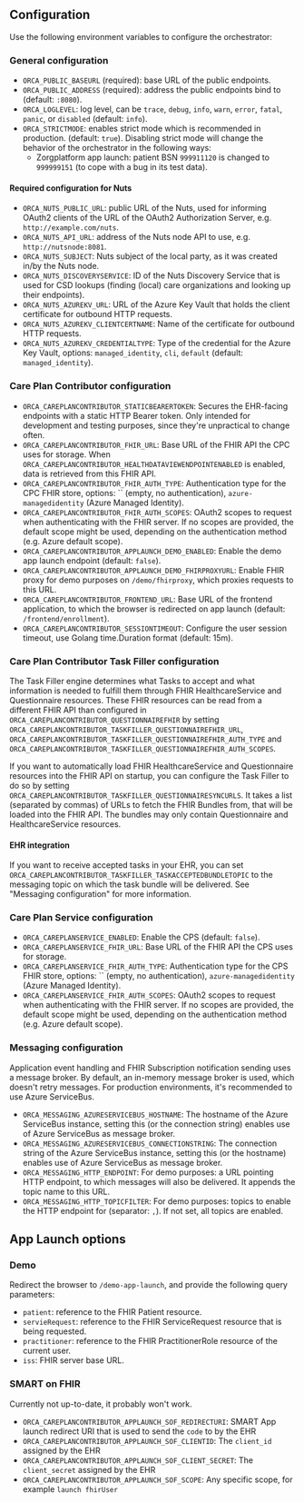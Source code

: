 ## Configuration
Use the following environment variables to configure the orchestrator:

### General configuration
- `ORCA_PUBLIC_BASEURL` (required): base URL of the public endpoints.
- `ORCA_PUBLIC_ADDRESS` (required): address the public endpoints bind to (default: `:8080`).
- `ORCA_LOGLEVEL`: log level, can be `trace`, `debug`, `info`, `warn`, `error`, `fatal`, `panic`, or `disabled` (default: `info`).
- `ORCA_STRICTMODE`: enables strict mode which is recommended in production. (default: `true`).
   Disabling strict mode will change the behavior of the orchestrator in the following ways:
   - Zorgplatform app launch: patient BSN `999911120` is changed to `999999151` (to cope with a bug in its test data).

#### Required configuration for Nuts
- `ORCA_NUTS_PUBLIC_URL`: public URL of the Nuts, used for informing OAuth2 clients of the URL of the OAuth2 Authorization Server, e.g. `http://example.com/nuts`.
- `ORCA_NUTS_API_URL`: address of the Nuts node API to use, e.g. `http://nutsnode:8081`.
- `ORCA_NUTS_SUBJECT`: Nuts subject of the local party, as it was created in/by the Nuts node.
- `ORCA_NUTS_DISCOVERYSERVICE`: ID of the Nuts Discovery Service that is used for CSD lookups (finding (local) care organizations and looking up their endpoints).
- `ORCA_NUTS_AZUREKV_URL`: URL of the Azure Key Vault that holds the client certificate for outbound HTTP requests.
- `ORCA_NUTS_AZUREKV_CLIENTCERTNAME`: Name of the certificate for outbound HTTP requests.
- `ORCA_NUTS_AZUREKV_CREDENTIALTYPE`: Type of the credential for the Azure Key Vault, options: `managed_identity`, `cli`, `default` (default: `managed_identity`).

### Care Plan Contributor configuration
- `ORCA_CAREPLANCONTRIBUTOR_STATICBEARERTOKEN`: Secures the EHR-facing endpoints with a static HTTP Bearer token. Only intended for development and testing purposes, since they're unpractical to change often.
- `ORCA_CAREPLANCONTRIBUTOR_FHIR_URL`: Base URL of the FHIR API the CPC uses for storage. When `ORCA_CAREPLANCONTRIBUTOR_HEALTHDATAVIEWENDPOINTENABLED` is enabled, data is retrieved from this FHIR API.
- `ORCA_CAREPLANCONTRIBUTOR_FHIR_AUTH_TYPE`: Authentication type for the CPC FHIR store, options: `` (empty, no authentication), `azure-managedidentity` (Azure Managed Identity).
- `ORCA_CAREPLANCONTRIBUTOR_FHIR_AUTH_SCOPES`: OAuth2 scopes to request when authenticating with the FHIR server. If no scopes are provided, the default scope might be used, depending on the authentication method (e.g. Azure default scope).
- `ORCA_CAREPLANCONTRIBUTOR_APPLAUNCH_DEMO_ENABLED`: Enable the demo app launch endpoint (default: `false`).
- `ORCA_CAREPLANCONTRIBUTOR_APPLAUNCH_DEMO_FHIRPROXYURL`: Enable FHIR proxy for demo purposes on `/demo/fhirproxy`, which proxies requests to this URL.
- `ORCA_CAREPLANCONTRIBUTOR_FRONTEND_URL`: Base URL of the frontend application, to which the browser is redirected on app launch (default: `/frontend/enrollment`).
- `ORCA_CAREPLANCONTRIBUTOR_SESSIONTIMEOUT`: Configure the user session timeout, use Golang time.Duration format (default: 15m).

### Care Plan Contributor Task Filler configuration
The Task Filler engine determines what Tasks to accept and what information is needed to fulfill them through FHIR HealthcareService and Questionnaire resources.
These FHIR resources can be read from a different FHIR API than configured in `ORCA_CAREPLANCONTRIBUTOR_QUESTIONNAIREFHIR` by setting 
`ORCA_CAREPLANCONTRIBUTOR_TASKFILLER_QUESTIONNAIREFHIR_URL`, `ORCA_CAREPLANCONTRIBUTOR_TASKFILLER_QUESTIONNAIREFHIR_AUTH_TYPE` and `ORCA_CAREPLANCONTRIBUTOR_TASKFILLER_QUESTIONNAIREFHIR_AUTH_SCOPES`.

  If you want to automatically load FHIR HealthcareService and Questionnaire resources into the FHIR API on startup,
  you can configure the Task Filler to do so by setting `ORCA_CAREPLANCONTRIBUTOR_TASKFILLER_QUESTIONNAIRESYNCURLS`.
  It takes a list (separated by commas) of URLs to fetch the FHIR Bundles from, that will be loaded into the FHIR API.
  The bundles may only contain Questionnaire and HealthcareService resources.

#### EHR integration
If you want to receive accepted tasks in your EHR, you can set `ORCA_CAREPLANCONTRIBUTOR_TASKFILLER_TASKACCEPTEDBUNDLETOPIC`
to the messaging topic on which the task bundle will be delivered. See "Messaging configuration" for more information.  

### Care Plan Service configuration
- `ORCA_CAREPLANSERVICE_ENABLED`: Enable the CPS (default: `false`).
- `ORCA_CAREPLANSERVICE_FHIR_URL`: Base URL of the FHIR API the CPS uses for storage.
- `ORCA_CAREPLANSERVICE_FHIR_AUTH_TYPE`: Authentication type for the CPS FHIR store, options: `` (empty, no authentication), `azure-managedidentity` (Azure Managed Identity).
- `ORCA_CAREPLANSERVICE_FHIR_AUTH_SCOPES`: OAuth2 scopes to request when authenticating with the FHIR server. If no scopes are provided, the default scope might be used, depending on the authentication method (e.g. Azure default scope).

### Messaging configuration
Application event handling and FHIR Subscription notification sending uses a message broker.
By default, an in-memory message broker is used, which doesn't retry messages.
For production environments, it's recommended to use Azure ServiceBus.

* `ORCA_MESSAGING_AZURESERVICEBUS_HOSTNAME`: The hostname of the Azure ServiceBus instance, setting this (or the connection string) enables use of Azure ServiceBus as message broker.
* `ORCA_MESSAGING_AZURESERVICEBUS_CONNECTIONSTRING`: The connection string of the Azure ServiceBus instance, setting this (or the hostname) enables use of Azure ServiceBus as message broker.
* `ORCA_MESSAGING_HTTP_ENDPOINT`: For demo purposes: a URL pointing HTTP endpoint, to which messages will also be delivered. It appends the topic name to this URL.
* `ORCA_MESSAGING_HTTP_TOPICFILTER`: For demo purposes: topics to enable the HTTP endpoint for (separator: `,`). If not set, all topics are enabled.

## App Launch options

### Demo

Redirect the browser to `/demo-app-launch`, and provide the following query parameters:

- `patient`: reference to the FHIR Patient resource.
- `servieRequest`: reference to the FHIR ServiceRequest resource that is being requested.
- `practitioner`: reference to the FHIR PractitionerRole resource of the current user.
- `iss`: FHIR server base URL.

### SMART on FHIR

Currently not up-to-date, it probably won't work.

- `ORCA_CAREPLANCONTRIBUTOR_APPLAUNCH_SOF_REDIRECTURI`: SMART App launch redirect URI that is used to send the `code` to by the EHR
- `ORCA_CAREPLANCONTRIBUTOR_APPLAUNCH_SOF_CLIENTID`:  The `client_id` assigned by the EHR
- `ORCA_CAREPLANCONTRIBUTOR_APPLAUNCH_SOF_CLIENT_SECRET`: The `client_secret` assigned by the EHR
- `ORCA_CAREPLANCONTRIBUTOR_APPLAUNCH_SOF_SCOPE`: Any specific scope, for example `launch fhirUser`